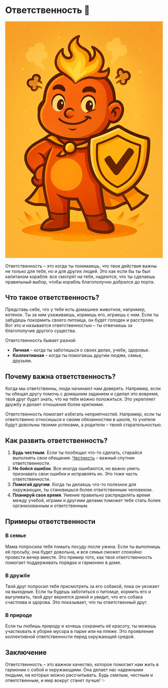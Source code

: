 # Ответственность 🌟

![Персонаж](/WORK/life/personal_qualities/data/pictures/Ответственность.png)

Ответственность – это когда ты понимаешь, что твои действия важны не только для тебя, но и для других людей. Это как если бы ты был капитаном корабля: все смотрят на тебя, надеются, что ты сделаешь правильный выбор, чтобы корабль благополучно добрался до порта. 

## Что такое ответственность?

Представь себе, что у тебя есть домашнее животное, например, котенок. Ты за ним ухаживаешь, кормишь его, играешь с ним. Если ты забудешь покормить своего питомца, он будет голоден и расстроен. Вот это и называется ответственностью – ты отвечаешь за благополучие другого существа.

Ответственность бывает разной:
- **Личная** – когда ты заботишься о своих делах, учебе, здоровье.
- **Коллективная** – когда ты помогаешь другим людям, семье, друзьям.

## Почему важна ответственность?

Когда мы ответственны, люди начинают нам доверять. Например, если ты обещал другу помочь с домашним заданием и сделал это вовремя, твой друг будет знать, что на тебя можно положиться. Это укрепляет дружбу и делает отношения более крепкими.

Ответственность помогает избегать неприятностей. Например, если ты ответственно относишься к своим обязанностям в школе, то учителя будут довольны твоими успехами, а родители – твоей старательностью.

## Как развить ответственность?

1. **Будь честным**. Если ты пообещал что-то сделать, старайся выполнять свои обещания. [Честность](Честность.md) – важный спутник ответственности.
2. **Не бойся ошибок**. Все иногда ошибаются, но важно уметь признавать свои ошибки и исправлять их. Это тоже часть ответственности.
3. **Помогай другим**. Когда ты делаешь что-то полезное для окружающих, ты становишься более ответственным человеком.
4. **Планируй свое время**. Умение правильно распределять время между учебой, играми и другими делами поможет тебе стать более организованным и ответственным.

## Примеры ответственности

### В семье

Мама попросила тебя помыть посуду после ужина. Если ты выполнишь её просьбу, она будет довольна, и вся семья сможет спокойно провести вечер вместе. Это пример того, как твоя ответственность помогает поддерживать порядок и гармонию в доме.

### В дружбе

Твой друг попросил тебя присмотреть за его собакой, пока он уезжает на выходные. Если ты будешь заботиться о питомце, кормить его и выгуливать, твой друг вернется домой и увидит, что его собака счастлива и здорова. Это показывает, что ты ответственный друг.

### В природе

Если ты любишь природу и хочешь сохранить её красоту, ты можешь участвовать в уборке мусора в парке или на пляже. Это проявление коллективной ответственности перед окружающей средой.

## Заключение

Ответственность – это важное качество, которое помогает нам жить в гармонии с собой и окружающими. Она делает нас надежными людьми, на которых можно рассчитывать. Будь смелым, честным и ответственным, и мир вокруг станет лучше! ✨